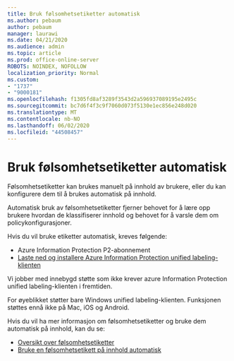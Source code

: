 ```yaml
---
title: Bruk følsomhetsetiketter automatisk
ms.author: pebaum
author: pebaum
manager: laurawi
ms.date: 04/21/2020
ms.audience: admin
ms.topic: article
ms.prod: office-online-server
ROBOTS: NOINDEX, NOFOLLOW
localization_priority: Normal
ms.custom:
- "1737"
- "9000181"
ms.openlocfilehash: f1305fd8af3289f3543d2a596937089195e2495c
ms.sourcegitcommit: bc7d6f4f3c9f7060d073f5130e1ec856e248d020
ms.translationtype: MT
ms.contentlocale: nb-NO
ms.lasthandoff: 06/02/2020
ms.locfileid: "44508457"
---
```

# <a name="auto-apply-sensitivity-labels"></a>Bruk følsomhetsetiketter automatisk

Følsomhetsetiketter kan brukes manuelt på innhold av brukere, eller du kan konfigurere dem til å brukes automatisk på innhold.

Automatisk bruk av følsomhetsetiketter fjerner behovet for å lære opp brukere hvordan de klassifiserer innhold og behovet for å varsle dem om policykonfigurasjoner.

Hvis du vil bruke etiketter automatisk, kreves følgende:

- Azure Information Protection P2-abonnement
- [Laste ned og installere Azure Information Protection unified labeling-klienten](https://docs.microsoft.com/azure/information-protection/rms-client/install-unifiedlabelingclient-app)

Vi jobber med innebygd støtte som ikke krever azure Information Protection unified labeling-klienten i fremtiden.

For øyeblikket støtter bare Windows unified labeling-klienten.  Funksjonen støttes ennå ikke på Mac, iOS og Android.

Hvis du vil ha mer informasjon om følsomhetsetiketter og bruke dem automatisk på innhold, kan du se:

- [Oversikt over følsomhetsetiketter](https://docs.microsoft.com/microsoft-365/compliance/sensitivity-labels)
- [Bruke en følsomhetsetikett på innhold automatisk](https://docs.microsoft.com/office365/securitycompliance/apply_sensitivity_label_automatically)